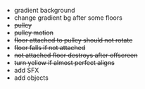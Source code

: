 - gradient background
- change gradient bg after some floors
- ~~pulley~~
- ~~pulley motion~~
- ~~floor attached to pulley should not rotate~~
- ~~floor falls if not attached~~
- ~~not attached floor destroys after offscreen~~
- ~~turn yellow if almost perfect aligns~~
- add SFX 
- add objects